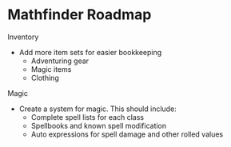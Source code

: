 # Mathfinder Roadmap

Inventory
- Add more item sets for easier bookkeeping
  - Adventuring gear
  - Magic items
  - Clothing

Magic
 - Create a system for magic. This should include:
   - Complete spell lists for each class
   - Spellbooks and known spell modification
   - Auto expressions for spell damage and other rolled values
